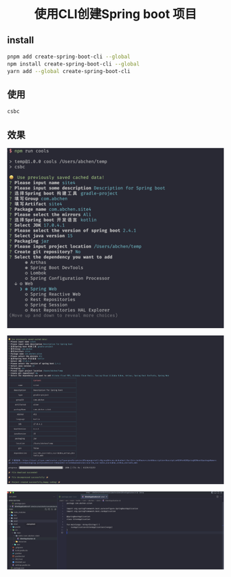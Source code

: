 <h1 align=center>使用CLI创建Spring boot 项目</h1>

## install
```bash
pnpm add create-spring-boot-cli --global 
npm install create-spring-boot-cli --global
yarn add --global create-spring-boot-cli
```

## 使用
```bash
csbc
```

## 效果

![picture 1](images/1f37e4368538d03ea34ac3a4da771e056e224f8b991eaf63ea6a9f88d415b569.png)  

![picture 2](images/571d4d06d42c9cb0cf5a2c1b09883bcd9f037a35612eb800f60642d777812ccb.png)  

![picture 4](images/b5d4a2300e8d2188e2eb3df49a4599409a9b06c9879892a83e4f1fa512158f75.png)  
